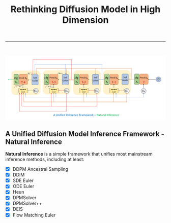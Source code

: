 <div style="text-align: center;">
	<h1 style="display:block">
		Rethinking Diffusion Model in High Dimension </span>
    </h1>
</div>
</br>

--------------------
</br>


![NaturalDiffusion](inference_framework.png)


## A Unified Diffusion Model Inference Framework - Natural Inference

**Natural Inference** is a simple framework that unifies most mainstream inference methods, including at least:

- [x] DDPM Ancestral Sampling
- [x] DDIM
- [x] SDE Euler
- [x] ODE Euler
- [x] Heun
- [x] DPMSolver
- [x] DPMSolver++
- [x] DEIS
- [x] Flow Matching Euler
